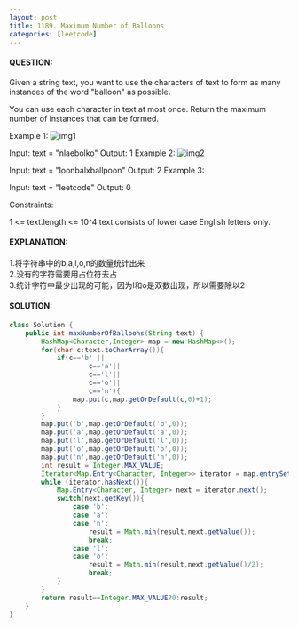 ```yaml
---
layout: post
title: 1189. Maximum Number of Balloons
categories: [leetcode]
---
```

#### QUESTION:
Given a string text, you want to use the characters of text to form as many instances of the word "balloon" as possible.

You can use each character in text at most once. Return the maximum number of instances that can be formed.

 

Example 1:
![img1](https://assets.leetcode.com/uploads/2019/09/05/1536_ex1_upd.JPG)


Input: text = "nlaebolko"
Output: 1
Example 2:
![img2](https://assets.leetcode.com/uploads/2019/09/05/1536_ex2_upd.JPG)


Input: text = "loonbalxballpoon"
Output: 2
Example 3:

Input: text = "leetcode"
Output: 0
 

Constraints:

1 <= text.length <= 10^4
text consists of lower case English letters only.
#### EXPLANATION:
1.将字符串中的b,a,l,o,n的数量统计出来  
2.没有的字符需要用占位符去占  
3.统计字符中最少出现的可能，因为l和o是双数出现，所以需要除以2
#### SOLUTION:
```JAVA
class Solution {
    public int maxNumberOfBalloons(String text) {
        HashMap<Character,Integer> map = new HashMap<>();
        for(char c:text.toCharArray()){
            if(c=='b' ||
                    c=='a'||
                    c=='l'||
                    c=='o'||
                    c=='n'){
                map.put(c,map.getOrDefault(c,0)+1);
            }
        }
        map.put('b',map.getOrDefault('b',0));
        map.put('a',map.getOrDefault('a',0));
        map.put('l',map.getOrDefault('l',0));
        map.put('o',map.getOrDefault('o',0));
        map.put('n',map.getOrDefault('n',0));
        int result = Integer.MAX_VALUE;
        Iterator<Map.Entry<Character, Integer>> iterator = map.entrySet().iterator();
        while (iterator.hasNext()){
            Map.Entry<Character, Integer> next = iterator.next();
            switch(next.getKey()){
                case 'b':
                case 'a':
                case 'n':
                    result = Math.min(result,next.getValue());
                    break;
                case 'l':
                case 'o':
                    result = Math.min(result,next.getValue()/2);
                    break;
            }
        }
        return result==Integer.MAX_VALUE?0:result;
    }
}
```